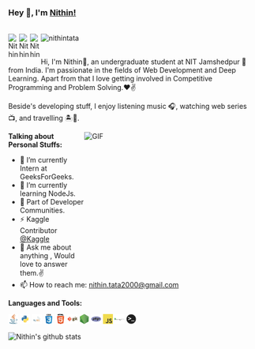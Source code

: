 ### Hey 👋, I'm [Nithin!](https://nithintata.github.io/nithintata/)

<br/>

<a href="https://www.linkedin.com/in/nithintata/" target="blank">
  <img align="left" alt="Nithin" width="22px" src="https://cdn.jsdelivr.net/npm/simple-icons@v3/icons/linkedin.svg" />
</a>
<a href="#" target="blank">
  <img align="left" alt="Nithin" width="22px" src="https://cdn.jsdelivr.net/npm/simple-icons@v3/icons/instagram.svg" />
</a>
<a href="https://kaggle.com/ntikmr" target="blank">
  <img align="left" alt = "Nithin" width="22px" src="https://cdn.jsdelivr.net/npm/simple-icons@3.0.1/icons/kaggle.svg" /></a>
<a href = "#">
  <img align="left" src="https://komarev.com/ghpvc/?username=nithintata" alt="nithintata" /> </a>

<br />

<br />

Hi, I'm Nithin🙌, an undergraduate student at NIT Jamshedpur 🚀 from India. I'm passionate in the fields of Web Development and Deep Learning. Apart from that I love getting involved in Competitive Programming and Problem Solving.❤✌

Beside's developing stuff, I enjoy listening music 🎧, watching web series 📺, and travelling 🏝️🗻.

<img align="right" alt="GIF" margin = "15px" width="350" height="300" src="https://media.giphy.com/media/USV0ym3bVWQJJmNu3N/giphy.gif" />

**Talking about Personal Stuffs:**

- 🔭 I’m currently Intern at GeeksForGeeks.
- 🌱 I’m currently learning NodeJs.
- 👯 Part of Developer Communities.
- ⚡ Kaggle Contributor [@Kaggle](https://www.kaggle.com/ntikmr)
- 💬 Ask me about anything , Would love to answer them.✌
- 📫 How to reach me: nithin.tata2000@gmail.com 
<!--- ⚡ Check out my recent [Blogs](https://medium.com/@saketprag322)
- 📝[Portfolio](https://sakigo9.github.io/MyPortfolio/)
- ✨ I can draw too.[ArtGallery](https://www.instagram.com/finding_my.way/) -->



<!-- **Community**
- Google Developer Group Bengaluru
- HackClub NMIT
- Tensorflow Community Mumbai
- Girlscript Foundation
- Coding Ninja  -->

**Languages and Tools:**

<code><img src="https://raw.githubusercontent.com/github/explore/80688e429a7d4ef2fca1e82350fe8e3517d3494d/topics/java/java.png" alt="java" width="20" height="20"/></code>
<code><img height="20" src="https://raw.githubusercontent.com/github/explore/80688e429a7d4ef2fca1e82350fe8e3517d3494d/topics/python/python.png"></code>
<code><img height="20" src="https://raw.githubusercontent.com/github/explore/80688e429a7d4ef2fca1e82350fe8e3517d3494d/topics/mysql/mysql.png"></code>
<code><img src="https://raw.githubusercontent.com/github/explore/80688e429a7d4ef2fca1e82350fe8e3517d3494d/topics/css/css.png" alt="css3" width="20" height="20"/></code> 
<code><img src="https://raw.githubusercontent.com/github/explore/80688e429a7d4ef2fca1e82350fe8e3517d3494d/topics/html/html.png" alt="html5" width="20" height="20"/></code>
<code><img height="20" src="https://raw.githubusercontent.com/github/explore/80688e429a7d4ef2fca1e82350fe8e3517d3494d/topics/git/git.png"></code>
<img src="https://raw.githubusercontent.com/github/explore/80688e429a7d4ef2fca1e82350fe8e3517d3494d/topics/nodejs/nodejs.png" alt="nodejs" width="20" height="20"/>
<img src="https://raw.githubusercontent.com/github/explore/80688e429a7d4ef2fca1e82350fe8e3517d3494d/topics/php/php.png" alt="php" width="20" height="20"/>
<img src="https://raw.githubusercontent.com/github/explore/80688e429a7d4ef2fca1e82350fe8e3517d3494d/topics/javascript/javascript.png" alt="javascript" width="20" height="20"/> 
<img src="https://raw.githubusercontent.com/github/explore/80688e429a7d4ef2fca1e82350fe8e3517d3494d/topics/mongodb/mongodb.png" alt="mongodb" width="20" height="20"/>
<code><img height="20" src="https://raw.githubusercontent.com/github/explore/80688e429a7d4ef2fca1e82350fe8e3517d3494d/topics/terminal/terminal.png"></code>

![Nithin's github stats](https://github-readme-stats.vercel.app/api?username=nithintata&show_icons=true&hide_border=true)
